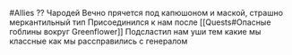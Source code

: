 #Allies
?? Чародей
Вечно прячется под капюшоном и маской, страшно меркантильный тип
Присоединился к нам после [[Quests#Опасные гоблины вокруг Greenflower]]
Подсластил нам уши тем какие мы классные как мы рассправились с генералом